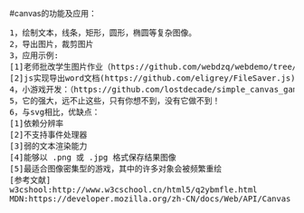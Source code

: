 #canvas的功能及应用：
<pre>
1，绘制文本，线条，矩形，圆形，椭圆等复杂图像。
2，导出图片，裁剪图片
3，应用示例:
[1]老师批改学生图片作业（https://github.com/webdzq/webdemo/tree/master/canvas_demo）
[2]js实现导出word文档(https://github.com/eligrey/FileSaver.js)。网页中的图片需要canvas并设置跨域。
4，小游戏开发：（https://github.com/lostdecade/simple_canvas_game）
5，它的强大，远不止这些，只有你想不到，没有它做不到！
6，与svg相比，优缺点：
[1]依赖分辨率
[2]不支持事件处理器
[3]弱的文本渲染能力
[4]能够以 .png 或 .jpg 格式保存结果图像
[5]最适合图像密集型的游戏，其中的许多对象会被频繁重绘
[参考文献]
w3cshool:http://www.w3cschool.cn/html5/q2ybmfle.html
MDN:https://developer.mozilla.org/zh-CN/docs/Web/API/Canvas_API/Tutorial
</pre>
